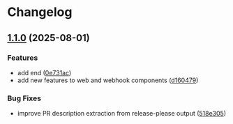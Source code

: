 # Changelog

## [1.1.0](https://github.com/thanadolps/rps/compare/v1.0.0...v1.1.0) (2025-08-01)


### Features

* add end ([0e731ac](https://github.com/thanadolps/rps/commit/0e731ace10e505b3e3046f61cc37100bb378b9c5))
* add new features to web and webhook components ([d160479](https://github.com/thanadolps/rps/commit/d160479b6426d5c4d1f24f025012b063f39887b7))


### Bug Fixes

* improve PR description extraction from release-please output ([518e305](https://github.com/thanadolps/rps/commit/518e305fbce20d07ac4d355f9179fd3e5feee070))
